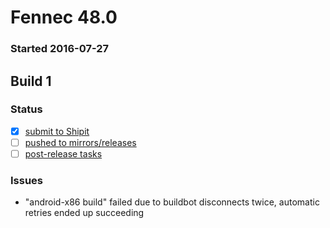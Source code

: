 # Fennec 48.0

### Started 2016-07-27

## Build 1

### Status
- [x] [submit to Shipit](https://wiki.mozilla.org/Release:Release_Automation_on_Mercurial:Starting_a_Release#Submit_to_Ship_It)
- [ ] [pushed to mirrors/releases](https://wiki.mozilla.org/Release:Release_Automation_on_Mercurial:Updates#Push_to_mirrors)
- [ ] [post-release tasks](https://wiki.mozilla.org/Release:Release_Automation_on_Mercurial:Updates_through_Shipping#Post-release_tasks)

### Issues
- "android-x86 build" failed due to buildbot disconnects twice, automatic retries ended up succeeding


